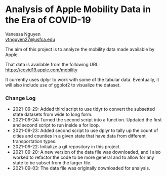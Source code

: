 # Analysis of Apple Mobility Data in the Era of COVID-19

Vanessa Nguyen  
vtnguyen27@usfca.edu

The aim of this project is to analyze the mobility data made available by Apple.

That data is available from the following URL:
https://covid19.apple.com/mobility

It currently uses dplyr to work with some of the tabular data. Eventually, it will also include use of ggplot2 to visualize the dataset.

### Change Log

* 2021-09-29: Added third script to use tidyr to convert the subsetted state datasets from wide to long form.
* 2021-09-24: Turned the second script into a function. Updated the first and second script to run inside a for loop.
* 2021-09-23: Added second script to use dplyr to tally up the count of cities and counties in a given state that have data from different transportation types.
* 2021-09-22: Initialize a git repository in this project.
* 2021-09-20: A new version of the data file was downloaded, and I also worked to refactor the code to be more general and to allow for any state to be subset from the larger file.
* 2021-09-03: The data file was originally downloaded for analysis.

